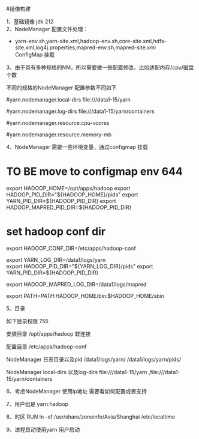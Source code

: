 #镜像构建

1、基础镜像 jdk 212   
2、NodeManager 配置文件处理：  
  
   * yarn-env.sh,yarn-site.xml,hadoop-env.sh,core-site.xml,hdfs-site.xml,log4j.properties,mapred-env.sh,mapred-site.xml  
   ConfigMap 挂载

3、由于具有多种规格的NM，所以需要做一些配置修改。比如适配内存/cpu/磁盘个数

不同的规格的NodeManager 配置参数不同如下

#yarn.nodemanager.local-dirs file:///data1-15/yarn

#yarn.nodemanager.log-dirs file:///data1-15/yarn/containers

#yarn.nodemanager.resource.cpu-vcores

#yarn.nodemanager.resource.memory-mb 

4、NodeManager 需要一些环境变量，通过configmap 挂载  

# TO BE move to configmap env  644
export HADOOP_HOME=/opt/apps/hadoop
export HADOOP_PID_DIR="${HADOOP_HOME}/pids"
export YARN_PID_DIR=${HADOOP_PID_DIR}
export HADOOP_MAPRED_PID_DIR=${HADOOP_PID_DIR}

# set hadoop conf dir
export HADOOP_CONF_DIR=/etc/apps/hadoop-conf

export YARN_LOG_DIR=/data1/logs/yarn  
export HADOOP_PID_DIR="${YARN_LOG_DIR}/pids"  
export YARN_PID_DIR=${HADOOP_PID_DIR}  

export HADOOP_MAPRED_LOG_DIR=/data1/logs/mapred  

export PATH=$PATH:$HADOOP_HOME/bin:$HADOOP_HOME/sbin   

5、目录

如下目录权限 755 

安装目录 /opt/apps/hadoop 软连接 

配置目录 /etc/apps/hadoop-conf

NodeManager 日志目录以及pid /data1/logs/yarn/ /data1/logs/yarn/pids/ 

NodeManager local-dirs 以及log-dirs file:///data1-15/yarn ,file:///data1-15/yarn/containers

6、考虑NodeManager 使用ip地址 需要看如何配置或者支持

7、用户组是 yarn:hadoop

8、时区 RUN ln -sf /usr/share/zoneinfo/Asia/Shanghai /etc/localtime

9、进程启动使用yarn 用户启动


